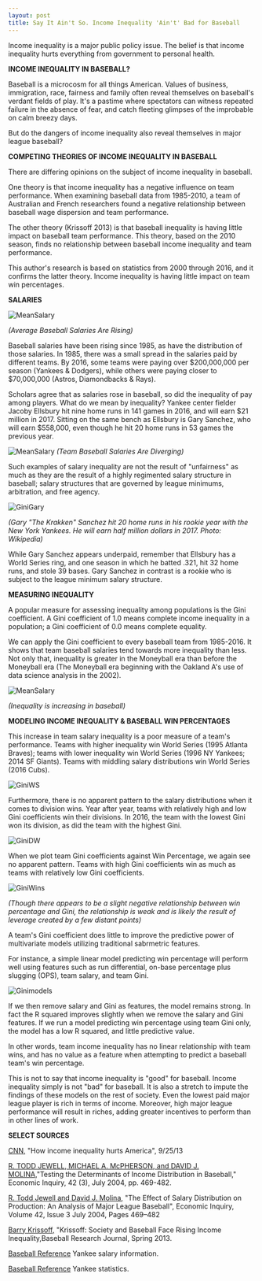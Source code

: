 ```yaml
---
layout: post
title: Say It Ain't So. Income Inequality 'Ain't' Bad for Baseball
---
```


Income inequality is a major public policy issue. The belief is that income inequality hurts everything from government to personal health.

**INCOME INEQUALITY IN BASEBALL?**

Baseball is a microcosm for all things American. Values of business, immigration, race, fairness and family often reveal themselves on baseball's verdant fields of play. It's a pastime where spectators can witness repeated failure in the absence of fear, and catch fleeting glimpses of the improbable on calm breezy days.

But do the dangers of income inequality also reveal themselves in major league baseball?

**COMPETING THEORIES OF INCOME INEQUALITY IN BASEBALL**

There are differing opinions on the subject of income inequality in baseball.  

One theory is that income inequality has a negative influence on team performance. When examining baseball data from 1985-2010, a team of Australian and French researchers found a negative relationship between baseball wage dispersion and team performance.  

The other theory (Krissoff 2013) is that baseball inequality is having little impact on baseball team performance. This theory, based on the 2010 season, finds no relationship between baseball income inequality and team performance.

This author's research is based on statistics from 2000 through 2016, and it confirms the latter theory. Income inequality is having little impact on team win percentages.

**SALARIES**

![MeanSalary](../images/ProjectCapstone/MeanSalary.png)

*(Average Baseball Salaries Are Rising)*

Baseball salaries have been rising since 1985, as have the distribution of those salaries. In 1985, there was a small spread in the salaries paid by different teams. By 2016, some teams were paying over $200,000,000 per season (Yankees & Dodgers), while others were paying closer to $70,000,000 (Astros, Diamondbacks & Rays).

Scholars agree that as salaries rose in baseball, so did the inequality of pay among players. What do we mean by inequality? Yankee center fielder Jacoby Ellsbury hit nine home runs in 141 games in 2016, and will earn $21 million in 2017. Sitting on the same bench as Ellsbury is Gary Sanchez, who will earn $558,000, even though he hit 20 home runs in 53 games the previous year.

![MeanSalary](../images/ProjectCapstone/TeamSalary.png)
*(Team Baseball Salaries Are Diverging)*

Such examples of salary inequality are not the result of "unfairness" as much as they are the result of a highly regimented salary structure in baseball; salary structures that are governed by league minimums, arbitration, and free agency.

![GiniGary](../images/ProjectCapstone/GarySanchez.jpg)

*(Gary "The Krakken" Sanchez hit 20 home runs in his rookie year with the New York Yankees. He will earn half million dollars in 2017. Photo: Wikipedia)*

While Gary Sanchez appears underpaid, remember that Ellsbury has a World Series ring, and one season in which he batted .321, hit 32 home runs, and stole 39 bases. Gary Sanchez in contrast is a rookie who is subject to the league minimum salary structure.

**MEASURING INEQUALITY**

A popular measure for assessing inequality among populations is the Gini coefficient. A Gini coefficient of 1.0 means complete income inequality in a population; a Gini coefficient of 0.0 means complete equality.

We can apply the Gini coefficient to every baseball team from 1985-2016. It shows that team baseball salaries tend towards more inequality than less. Not only that, inequality is greater in the Moneyball era than before the Moneyball era (The Moneyball era beginning with the Oakland A's use of data science analysis in the 2002).

![MeanSalary](../images/ProjectCapstone/Gini.png)

*(Inequality is increasing in baseball)*

**MODELING INCOME INEQUALITY & BASEBALL WIN PERCENTAGES**

This increase in team salary inequality is a poor measure of a team's performance. Teams with higher inequality win World Series (1995 Atlanta Braves); teams with lower inequality win World Series (1996 NY Yankees; 2014 SF Giants). Teams with middling salary distributions win World Series (2016 Cubs).

![GiniWS](../images/ProjectCapstone/GiniWS.png)

Furthermore, there is no apparent pattern to the salary distributions when it comes to division wins. Year after year, teams with relatively high and low Gini coefficients win their divisions. In 2016, the team with the lowest Gini won its division, as did the team with the highest Gini.

![GiniDW](../images/ProjectCapstone/GiniDW.png)

When we plot team Gini coefficients against Win Percentage, we again see no apparent pattern. Teams with high Gini coefficients win as much as teams with relatively low Gini coefficients.

![GiniWins](../images/ProjectCapstone/wins.png)

*(Though there appears to be a slight negative relationship between win percentage and Gini, the relationship is weak and is likely the result of leverage created by a few distant points)*

A team's Gini coefficient does little to improve the predictive power of multivariate models utilizing traditional sabrmetric features.

For instance, a simple linear model predicting win percentage will perform well using features such as run differential, on-base percentage plus slugging (OPS), team salary, and team Gini.  

![Ginimodels](../images/ProjectCapstone/models.png)

If we then remove salary and Gini as features, the model remains strong. In fact the R squared improves slightly when we remove the salary and Gini features. If we run a model predicting win percentage using team Gini only, the model has a low R squared, and little predictive value.  

In other words, team income inequality has no linear relationship with team wins, and has no value as a feature when attempting to predict a baseball team's win percentage.

This is not to say that income inequality is "good" for baseball. Income inequality simply is not "bad" for baseball. It is also a stretch to impute the findings of these models on the rest of society. Even the lowest paid major league player is rich in terms of income. Moreover, high major league performance will result in riches, adding greater incentives to perform than in other lines of work.












**SELECT SOURCES**

[CNN,](http://money.cnn.com/2013/09/25/news/economy/income-inequality/) "How income inequality hurts America", 9/25/13

[R. TODD JEWELL, MICHAEL A. McPHERSON, and DAVID J. MOLINA,](https://www.researchgate.net/profile/Michael_Mcpherson2/publication/5211498_Testing_the_Determinants_of_Income_Distribution_in_Major_League_Baseball/links/0c960521d6b7c56218000000.pdf)"Testing the Determinants of Income Distribution in Baseball," Economic Inquiry, 42 (3), July 2004, pp. 469-482.

[R. Todd Jewell and David J. Molina,](http://csyue.nccu.edu.tw/ch/The%20Effect%20of%20Salary%20Distribution%20on%20Production%20(MLB).pdf) "The Effect of Salary Distribution on Production: An Analysis of Major League Baseball", Economic Inquiry, Volume 42, Issue 3 July 2004, Pages 469–482

[Barry Krissoff,](https://sabr.org/latest/krissoff-society-and-baseball-face-rising-income-inequality) "Krissoff: Society and Baseball Face Rising Income Inequality,Baseball Research Journal, Spring 2013.

[Baseball Reference](https://sabr.org/latest/krissoff-society-and-baseball-face-rising-income-inequality) Yankee salary information.

[Baseball Reference](http://www.baseball-reference.com/teams/NYY/2016.shtml) Yankee statistics.

